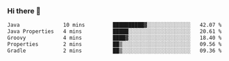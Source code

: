 ### Hi there 👋

<!--START_SECTION:waka-->

```txt
Java              10 mins         ██████████▓░░░░░░░░░░░░░░   42.07 %
Java Properties   4 mins          █████░░░░░░░░░░░░░░░░░░░░   20.61 %
Groovy            4 mins          ████▓░░░░░░░░░░░░░░░░░░░░   18.40 %
Properties        2 mins          ██▒░░░░░░░░░░░░░░░░░░░░░░   09.56 %
Gradle            2 mins          ██▒░░░░░░░░░░░░░░░░░░░░░░   09.36 %
```

<!--END_SECTION:waka-->

<!--
**jerry-shao/jerry-shao** is a ✨ _special_ ✨ repository because its `README.md` (this file) appears on your GitHub profile.

Here are some ideas to get you started:

- 🔭 I’m currently working on ...
- 🌱 I’m currently learning ...
- 👯 I’m looking to collaborate on ...
- 🤔 I’m looking for help with ...
- 💬 Ask me about ...
- 📫 How to reach me: ...
- 😄 Pronouns: ...
- ⚡ Fun fact: ...
-->
